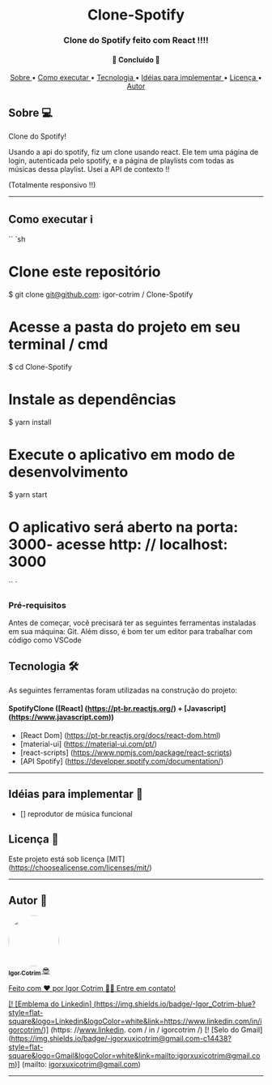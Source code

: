 <h1 align = "center"> Clone-Spotify </h1>

<h3 align = "center"> Clone do Spotify feito com React !!!! </h3>

<h4 align = "center">
🚧 Concluído 🚧
</h4>

<p align = "center">
 <a href="#about-"> Sobre </a> •
 <a href="#how-to-run-ℹ"> Como executar </a> •
 <a href="#technology-"> Tecnologia </a> •
 <a href="#ideas-to-implement-"> Idéias para implementar </a> •
<a href="#license-"> Licença </a> •
 <a href="#author-"> Autor </a>
</p>

## Sobre 💻

Clone do Spotify!

Usando a api do spotify, fiz um clone usando react. Ele tem uma página de login, autenticada pelo spotify, e a página de playlists com todas as músicas dessa playlist. Usei a API de contexto !! <br/>

(Totalmente responsivo !!)

---

## Como executar ℹ

`` `sh
# Clone este repositório
$ git clone git@github.com: igor-cotrim / Clone-Spotify

# Acesse a pasta do projeto em seu terminal / cmd
$ cd Clone-Spotify

# Instale as dependências
$ yarn install

# Execute o aplicativo em modo de desenvolvimento
$ yarn start

# O aplicativo será aberto na porta: 3000- acesse http: // localhost: 3000
`` `

### Pré-requisitos
Antes de começar, você precisará ter as seguintes ferramentas instaladas em sua máquina: Git. Além disso, é bom ter um editor para trabalhar com código como VSCode

## Tecnologia 🛠

As seguintes ferramentas foram utilizadas na construção do projeto:

#### SpotifyClone ([React] (https://pt-br.reactjs.org/) + [Javascript] (https://www.javascript.com))
- [React Dom] (https://pt-br.reactjs.org/docs/react-dom.html)
- [material-ui] (https://material-ui.com/pt/)
- [react-scripts] (https://www.npmjs.com/package/react-scripts)
- [API Spotify] (https://developer.spotify.com/documentation/)

---

## Idéias para implementar 📌

- [] reprodutor de música funcional

## Licença 📝
Este projeto está sob licença [MIT] (https://choosealicense.com/licenses/mit/)

---

## Autor 🦸

<a href="https://www.linkedin.com/in/igorcotrim/">
 <img style = "border-radius: 50%;" src = "https://avatars2.githubusercontent.com/u/50390408?s=460&u=fa3dad860e7be785755894c2c7f4cbd20ac4b1b0&v=4" width = "100px;" alt = "" />
 <br />
<sub> <b> Igor Cotrim </b> </sub> </a> <a href="https://www.linkedin.com/in/igorcotrim/" title="linkedin"> 😎 </ a >


Feito com ❤️ por Igor Cotrim 👋🏽 Entre em contato!

[! [Emblema do Linkedin] (https://img.shields.io/badge/-Igor_Cotrim-blue?style=flat-square&logo=Linkedin&logoColor=white&link=https://www.linkedin.com/in/igorcotrim/)] (https: //www.linkedin.
com / in / igorcotrim /)
[! [Selo do Gmail] (https://img.shields.io/badge/-igorxuxicotrim@gmail.com-c14438?style=flat-square&logo=Gmail&logoColor=white&link=mailto:igorxuxicotrim@gmail.com)] (mailto: igorxuxicotrim@gmail.com)

---
